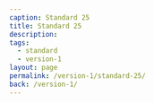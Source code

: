 ```yaml
---
caption: Standard 25
title: Standard 25
description:
tags:
  - standard
  - version-1
layout: page
permalink: /version-1/standard-25/
back: /version-1/
---
```

